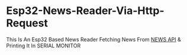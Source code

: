 # Esp32-News-Reader-Via-Http-Request
This Is An Esp32 Based News Reader Fetching News From [NEWS API](https://newsapi.org/) & Printing It In SERIAL MONITOR

